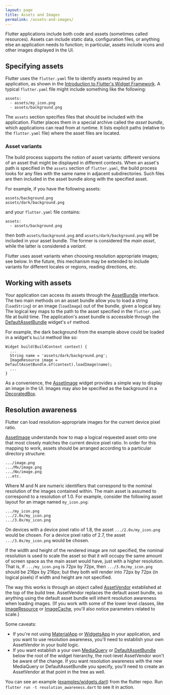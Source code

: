 ```yaml
---
layout: page
title: Assets and Images
permalink: /assets-and-images/
---
```


Flutter applications include both code and assets (sometimes called resources).
Assets can include static data, configuration files, or anything else an
application needs to function; in particular, assets include icons and other
images displayed in the UI.

## Specifying assets

Flutter uses the `flutter.yaml` file to identify assets required by an
application, as shown in the
[Introduction to Flutter's Widget Framework](/introducing-flutters-widget-framework/).
A typical `flutter.yaml` file might include something like the following:

    assets:
      - assets/my_icon.png
      - assets/background.png

The `assets` section specifies files that should be included with the
application. Flutter places them in a special archive called the _asset bundle_,
which applications can read from at runtime. It lists explicit paths (relative
to the `flutter.yaml` file) where the asset files are located.

### Asset variants

The build process supports the notion of asset variants: different versions of
an asset that might be displayed in different contexts. When an asset's path is
specified in the `assets` section of `flutter.yaml`, the build process looks for
any files with the same name in adjacent subdirectories. Such files are then
included in the asset bundle along with the specified asset.

For example, if you have the following assets:

    assets/background.png
    assets/dark/background.png

and your `flutter.yaml` file contains:

    assets:
      - assets/background.png

then both `assets/background.png` and `assets/dark/background.png` will be
included in your asset bundle. The former is considered the _main asset_, while
the latter is considered a _variant_.

Flutter uses asset variants when choosing resolution appropriate images; see
below. In the future, this mechanism may be extended to include variants for
different locales or regions, reading directions, etc.

## Working with assets

Your application can access its assets through the
[AssetBundle](http://docs.flutter.io/flutter/services/AssetBundle-class.html)
interface. The two main methods on an asset bundle allow you to load a string
(`loadString`) or an image (`loadImage`) out of the bundle, given a logical key.
The logical key maps to the path to the asset specified in the `flutter.yaml`
file at build time. The application's asset bundle is accessible through the
[DefaultAssetBundle](http://docs.flutter.io/flutter/widgets/DefaultAssetBundle/of.html)
widget's `of` method.

For example, the dark background from the example above could be loaded in a
widget's `build` method like so:

    Widget build(BuildContext context) {
      ...
      String name = 'assets/dark/background.png';
      ImageResource image = DefaultAssetBundle.of(context).loadImage(name);
      ...
    }

As a convenience, the
[AssetImage](http://docs.flutter.io/flutter/widgets/AssetImage-class.html)
widget provides a simple way to display an image in the UI.  Images may also
be specified as the background in a
[DecoratedBox](http://docs.flutter.io/flutter/widgets/DecoratedBox-class.html).

## Resolution awareness

Flutter can load resolution-appropriate images for the current device
pixel ratio.

[AssetImage](http://docs.flutter.io/flutter/widgets/AssetImage-class.html)
understands how to map a logical requested asset onto one that most
closely matches the current device pixel ratio. In order for this mapping to
work, assets should be arranged according to a particular directory structure:

    .../image.png
    .../Mx/image.png
    .../Nx/image.png
    ...etc.

Where M and N are numeric identifiers that correspond to the nominal resolution
of the images contained within. The main asset is assumed to correspond to a
resolution of 1.0. For example, consider the following asset layout for an
image named `my_icon.png`:

    .../my_icon.png
    .../2.0x/my_icon.png
    .../3.0x/my_icon.png

On devices with a device pixel ratio of 1.8, the asset `.../2.0x/my_icon.png`
would be chosen. For a device pixel ratio of 2.7, the asset
`.../3.0x/my_icon.png` would be chosen.

If the width and height of the rendered image are not specified, the nominal
resolution is used to scale the asset so that it will occupy the same amount
of screen space as the main asset would have, just with a higher resolution.
That is, if `.../my_icon.png` is 72px by 72px, then `.../3.0x/my_icon.png`
should be 216px by 216px; but they both will render into 72px by 72px
(in logical pixels) if width and height are not specified.

The way this works is through an object called
[AssetVendor](http://docs.flutter.io/flutter/widgets/AssetVendor-class.html)
established at the top of the build tree. AssetVendor replaces the default asset
bundle, so anything using the default asset bundle will inherit resolution
awareness when loading images.  (If you work with some of the lower level
classes, like
[ImageResource](http://docs.flutter.io/flutter/services/ImageResource-class.html)
or
[ImageCache](http://docs.flutter.io/flutter/services/ImageCache-class.html),
you'll also notice parameters related to scale.)

Some caveats:

* If you're not using
  [MaterialApp](http://docs.flutter.io/flutter/material/MaterialApp-class.html)
  or 
  [WidgetsApp](http://docs.flutter.io/flutter/widgets/WidgetsApp-class.html)
  in your application, and you want to use resolution awareness, you'll need to
  establish your own AssetVendor in your build logic.
* If you want establish a your own
  [MediaQuery](http://docs.flutter.io/flutter/widgets/MediaQuery-class.html) or
  [DefaultAssetBundle](http://docs.flutter.io/flutter/widgets/DefaultAssetBundle-class.html)
  below the root of the widget hierarchy, the root-level AssetVendor won't be
  aware of the change.  If you want resolution awareness with the new MediaQuery
  or DefaultAssetBundle you specify, you'll need to create an AssetVendor at
  that point in the tree as well.

You can see an example
([examples/widgets.dart](https://github.com/flutter/flutter/tree/master/examples/widgets))
from the flutter repo.
Run `flutter run -t resolution_awareness.dart` to see it in action.
